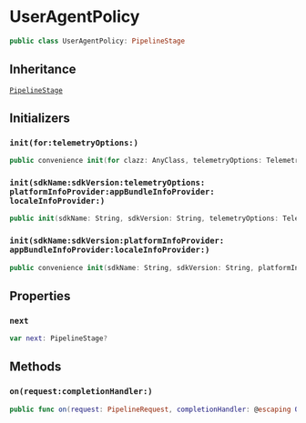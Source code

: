 # UserAgentPolicy

``` swift
public class UserAgentPolicy:​ PipelineStage
```

## Inheritance

[`PipelineStage`](docs/core/PipelineStage)

## Initializers

### `init(for:​telemetryOptions:​)`

``` swift
public convenience init(for clazz:​ AnyClass, telemetryOptions:​ TelemetryOptions)
```

### `init(sdkName:​sdkVersion:​telemetryOptions:​platformInfoProvider:​appBundleInfoProvider:​localeInfoProvider:​)`

``` swift
public init(sdkName:​ String, sdkVersion:​ String, telemetryOptions:​ TelemetryOptions, platformInfoProvider:​ PlatformInfoProvider? = DeviceProviders.platformInfo, appBundleInfoProvider:​ BundleInfoProvider? = DeviceProviders.appBundleInfo, localeInfoProvider:​ LocaleInfoProvider? = DeviceProviders.localeInfo)
```

### `init(sdkName:​sdkVersion:​platformInfoProvider:​appBundleInfoProvider:​localeInfoProvider:​)`

``` swift
public convenience init(sdkName:​ String, sdkVersion:​ String, platformInfoProvider:​ PlatformInfoProvider? = DeviceProviders.platformInfo, appBundleInfoProvider:​ BundleInfoProvider? = DeviceProviders.appBundleInfo, localeInfoProvider:​ LocaleInfoProvider? = DeviceProviders.localeInfo)
```

## Properties

### `next`

``` swift
var next:​ PipelineStage?
```

## Methods

### `on(request:​completionHandler:​)`

``` swift
public func on(request:​ PipelineRequest, completionHandler:​ @escaping OnRequestCompletionHandler)
```
